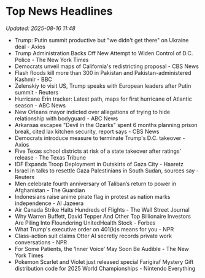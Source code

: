 # Top News Headlines

_Updated: 2025-08-16 11:48_

- Trump: Putin summit productive but "we didn't get there" on Ukraine deal - Axios
- Trump Administration Backs Off New Attempt to Widen Control of D.C. Police - The New York Times
- Democrats unveil maps of California's redistricting proposal - CBS News
- Flash floods kill more than 300 in Pakistan and Pakistan-administered Kashmir - BBC
- Zelenskiy to visit US, Trump speaks with European leaders after Putin summit - Reuters
- Hurricane Erin tracker: Latest path, maps for first hurricane of Atlantic season - ABC News
- New Orleans mayor indicted over allegations of trying to hide relationship with bodyguard - ABC News
- Arkansas escapee "Devil in the Ozarks" spent 6 months planning prison break, cited lax kitchen security, report says - CBS News
- Democrats introduce measure to terminate Trump's D.C. takeover - Axios
- Five Texas school districts at risk of a state takeover after ratings’ release - The Texas Tribune
- IDF Expands Troop Deployment in Outskirts of Gaza City - Haaretz
- Israel in talks to resettle Gaza Palestinians in South Sudan, sources say - Reuters
- Men celebrate fourth anniversary of Taliban’s return to power in Afghanistan - The Guardian
- Indonesians raise anime pirate flag in protest as nation marks independence - Al Jazeera
- Air Canada Strike Halts Hundreds of Flights - The Wall Street Journal
- Why Warren Buffett, David Tepper And Other Top Billionaire Investors Are Piling Into Floundering UnitedHealth Stock - Forbes
- What Trump's executive order on 401(k)s means for you - NPR
- Class-action suit claims Otter AI secretly records private work conversations - NPR
- For Some Patients, the ‘Inner Voice’ May Soon Be Audible - The New York Times
- Pokemon Scarlet and Violet just released special Farigiraf Mystery Gift distribution code for 2025 World Championships - Nintendo Everything